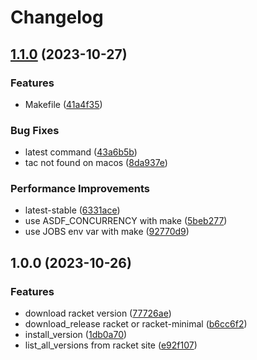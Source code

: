 # Changelog

## [1.1.0](https://github.com/nandalopes/asdf-racket/compare/v1.0.0...v1.1.0) (2023-10-27)


### Features

* Makefile ([41a4f35](https://github.com/nandalopes/asdf-racket/commit/41a4f35614ef98b6d7d524e640870975959e1a07))


### Bug Fixes

* latest command ([43a6b5b](https://github.com/nandalopes/asdf-racket/commit/43a6b5badf6fc0bf84ebe23c10197eb3267aa185))
* tac not found on macos ([8da937e](https://github.com/nandalopes/asdf-racket/commit/8da937e4da56d3a5bbd835aab05740689f98f724))


### Performance Improvements

* latest-stable ([6331ace](https://github.com/nandalopes/asdf-racket/commit/6331ace455f0984551223303ad841d55fba24d49))
* use ASDF_CONCURRENCY with make ([5beb277](https://github.com/nandalopes/asdf-racket/commit/5beb277c73abde1443f2560512b8e696491dcec5))
* use JOBS env var with make ([92770d9](https://github.com/nandalopes/asdf-racket/commit/92770d959fa21310e0b70d7a210f792292b93fec))

## 1.0.0 (2023-10-26)


### Features

* download racket version ([77726ae](https://github.com/nandalopes/asdf-racket/commit/77726aebd4e0ce84b6d5017257772e5649fec854))
* download_release racket or racket-minimal ([b6cc6f2](https://github.com/nandalopes/asdf-racket/commit/b6cc6f26ff6b2542cf11cbf49f16f69d5540a3ed))
* install_version ([1db0a70](https://github.com/nandalopes/asdf-racket/commit/1db0a70fe7d9799f1a89963448a82464aa011735))
* list_all_versions from racket site ([e92f107](https://github.com/nandalopes/asdf-racket/commit/e92f107b7e3f2af66ae9c182e9a49dadbc88f481))
